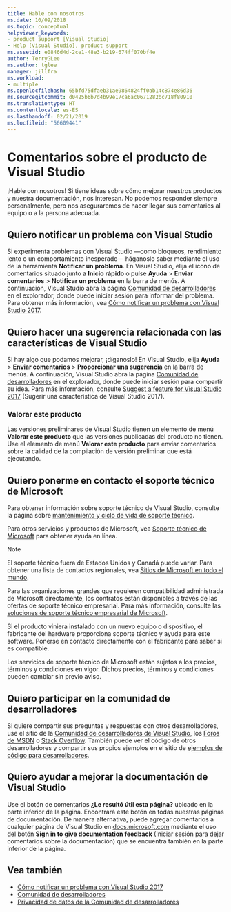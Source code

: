 ```yaml
---
title: Hable con nosotros
ms.date: 10/09/2018
ms.topic: conceptual
helpviewer_keywords:
- product support [Visual Studio]
- Help [Visual Studio], product support
ms.assetid: e0846d4d-2ce1-48e3-b219-674ff070bf4e
author: TerryGLee
ms.author: tglee
manager: jillfra
ms.workload:
- multiple
ms.openlocfilehash: 65bfd75dfaeb31ae9864824ff0ab14c874e86d36
ms.sourcegitcommit: d0425b6b7d4b99e17ca6ac0671282bc718f80910
ms.translationtype: HT
ms.contentlocale: es-ES
ms.lasthandoff: 02/21/2019
ms.locfileid: "56609441"
---
```

# <a name="visual-studio-product-feedback"></a>Comentarios sobre el producto de Visual Studio

¡Hable con nosotros! Si tiene ideas sobre cómo mejorar nuestros productos y nuestra documentación, nos interesan. No podemos responder siempre personalmente, pero nos aseguraremos de hacer llegar sus comentarios al equipo o a la persona adecuada.

## <a name="i-want-to-report-a-problem-with-visual-studio"></a>Quiero notificar un problema con Visual Studio

Si experimenta problemas con Visual Studio &mdash;como bloqueos, rendimiento lento o un comportamiento inesperado&mdash; háganoslo saber mediante el uso de la herramienta **Notificar un problema**. En Visual Studio, elija el icono de comentarios situado junto a **Inicio rápido** o pulse **Ayuda** > **Enviar comentarios** > **Notificar un problema** en la barra de menús. A continuación, Visual Studio abra la página [Comunidad de desarrolladores](https://developercommunity.visualstudio.com) en el explorador, donde puede iniciar sesión para informar del problema. Para obtener más información, vea [Cómo notificar un problema con Visual Studio 2017](how-to-report-a-problem-with-visual-studio-2017.md).

## <a name="i-want-to-make-a-suggestion-about-visual-studio-features"></a>Quiero hacer una sugerencia relacionada con las características de Visual Studio

Si hay algo que podamos mejorar, ¡díganoslo! En Visual Studio, elija **Ayuda** > **Enviar comentarios** > **Proporcionar una sugerencia** en la barra de menús. A continuación, Visual Studio abra la página [Comunidad de desarrolladores](https://developercommunity.visualstudio.com) en el explorador, donde puede iniciar sesión para compartir su idea. Para más información, consulte [Suggest a feature for Visual Studio 2017](suggest-a-feature.md) (Sugerir una característica de Visual Studio 2017).

### <a name="rate-this-product"></a>Valorar este producto

Las versiones preliminares de Visual Studio tienen un elemento de menú **Valorar este producto** que las versiones publicadas del producto no tienen. Use el elemento de menú **Valorar este producto** para enviar comentarios sobre la calidad de la compilación de versión preliminar que está ejecutando.

## <a name="i-want-to-contact-microsoft-support"></a>Quiero ponerme en contacto el soporte técnico de Microsoft

Para obtener información sobre soporte técnico de Visual Studio, consulte la página sobre [mantenimiento y ciclo de vida de soporte técnico](/visualstudio/productinfo/vs-servicing-vs).

Para otros servicios y productos de Microsoft, vea [Soporte técnico de Microsoft](https://go.microsoft.com/fwlink/?LinkID=99019) para obtener ayuda en línea.

> [!NOTE]
> El soporte técnico fuera de Estados Unidos y Canadá puede variar. Para obtener una lista de contactos regionales, vea [Sitios de Microsoft en todo el mundo](https://www.microsoft.com/worldwide/).

Para las organizaciones grandes que requieren compatibilidad administrada de Microsoft directamente, los contratos están disponibles a través de las ofertas de soporte técnico empresarial. Para más información, consulte las [soluciones de soporte técnico empresarial de Microsoft](https://go.microsoft.com/fwlink/?LinkId=258223).

Si el producto viniera instalado con un nuevo equipo o dispositivo, el fabricante del hardware proporciona soporte técnico y ayuda para este software. Ponerse en contacto directamente con el fabricante para saber si es compatible.

Los servicios de soporte técnico de Microsoft están sujetos a los precios, términos y condiciones en vigor. Dichos precios, términos y condiciones pueden cambiar sin previo aviso.

## <a name="i-want-to-get-involved-in-the-developer-community"></a>Quiero participar en la comunidad de desarrolladores

Si quiere compartir sus preguntas y respuestas con otros desarrolladores, use el sitio de la [Comunidad de desarrolladores de Visual Studio](https://developercommunity.visualstudio.com), los [Foros de MSDN](https://social.msdn.microsoft.com/Forums/home) o [Stack Overflow](https://stackoverflow.com/). También puede ver el código de otros desarrolladores y compartir sus propios ejemplos en el sitio de [ejemplos de código para desarrolladores](https://code.msdn.microsoft.com/).

## <a name="i-want-to-help-improve-the-visual-studio-documentation"></a>Quiero ayudar a mejorar la documentación de Visual Studio

Use el botón de comentarios **¿Le resultó útil esta página?** ubicado en la parte inferior de la página. Encontrará este botón en todas nuestras páginas de documentación. De manera alternativa, puede agregar comentarios a cualquier página de Visual Studio en [docs.microsoft.com](https://docs.microsoft.com/visualstudio/) mediante el uso del botón **Sign in to give documentation feedback** (Iniciar sesión para dejar comentarios sobre la documentación) que se encuentra también en la parte inferior de la página.

## <a name="see-also"></a>Vea también

* [Cómo notificar un problema con Visual Studio 2017](how-to-report-a-problem-with-visual-studio-2017.md)
* [Comunidad de desarrolladores](https://developercommunity.visualstudio.com)
* [Privacidad de datos de la Comunidad de desarrolladores](developer-community-privacy.md)
